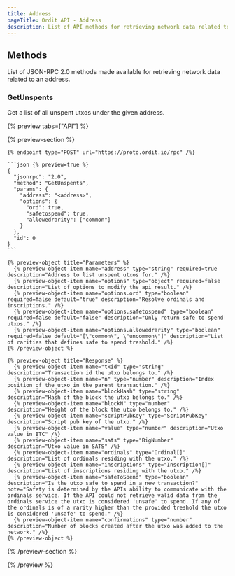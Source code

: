 ```yaml
---
title: Address
pageTitle: Ordit API - Address
description: List of API methods for retrieving network data related to an address.
---
```


## Methods

List of JSON-RPC 2.0 methods made available for retrieving network data related to an address.

### GetUnspents

Get a list of all unspent utxos under the given address.

{% preview tabs=["API"] %}

  {% preview-section %}

    {% endpoint type="POST" url="https://proto.ordit.io/rpc" /%}

    ```json {% preview=true %}
    {
      "jsonrpc": "2.0",
      "method": "GetUnspents",
      "params": {
        "address": "<address>",
        "options": {
          "ord": true,
          "safetospend": true,
          "allowedrarity": ["common"]
        }
      },
      "id": 0
    }
    ```

    {% preview-object title="Parameters" %}
      {% preview-object-item name="address" type="string" required=true description="Address to list unspent utxos for." /%}
      {% preview-object-item name="options" type="object" required=false description="List of options to modify the api result." /%}
      {% preview-object-item name="options.ord" type="boolean" required=false default="true" description="Resolve ordinals and inscriptions." /%}
      {% preview-object-item name="options.safetospend" type="boolean" required=false default="false" description="Only return safe to spend utxos." /%}
      {% preview-object-item name="options.allowedrarity" type="boolean" required=false default="[\"common\", \"uncommon\"]" description="List of rarities that defines safe to spend treshold." /%}
    {% /preview-object %}

    {% preview-object title="Response" %}
      {% preview-object-item name="txid" type="string" description="Transaction id the utxo belongs to." /%}
      {% preview-object-item name="n" type="number" description="Index position of the utxo in the parent transaction." /%}
      {% preview-object-item name="blockHash" type="string" description="Hash of the block the utxo belongs to." /%}
      {% preview-object-item name="blockN" type="number" description="Height of the block the utxo belongs to." /%}
      {% preview-object-item name="scriptPubKey" type="ScriptPubKey" description="Script pub key of the utxo." /%}
      {% preview-object-item name="value" type="number" description="Utxo value in BTC" /%}
      {% preview-object-item name="sats" type="BigNumber" description="Utxo value in SATS" /%}
      {% preview-object-item name="ordinals" type="Ordinal[]" description="List of ordinals residing with the utxo." /%}
      {% preview-object-item name="inscriptions" type="Inscription[]" description="List of inscriptions residing with the utxo." /%}
      {% preview-object-item name="safeToSpend" type="boolean" description="Is the utxo safe to spend in a new transaction?" note="Safety is determined by the APIs ability to communicate with the ordinals service. If the API could not retrieve valid data from the ordinals service the utxo is considered 'unsafe' to spend. If any of the ordinals is of a rarity higher than the provided treshold the utxo is considered 'unsafe' to spend." /%}
      {% preview-object-item name="confirmations" type="number" description="Number of blocks created after the utxo was added to the network." /%}
    {% /preview-object %}

  {% /preview-section %}

{% /preview %}